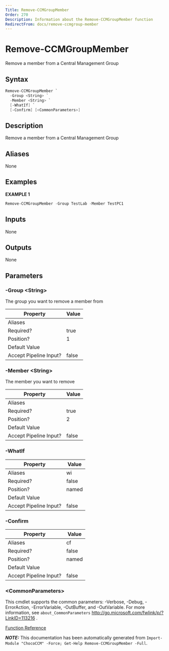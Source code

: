 ```yaml
---
Title: Remove-CCMGroupMember
Order: 270
Description: Information about the Remove-CCMGroupMember function
RedirectFrom: docs/remove-ccmgroup-member
---
```


# Remove-CCMGroupMember

<!-- This documentation is automatically generated from /Remove-CCMGroupMember.ps1 using GenerateDocs.ps1. Contributions are welcome at the original location(s). -->

Remove a member from a Central Management Group

## Syntax

~~~powershell
Remove-CCMGroupMember `
  -Group <String> `
  -Member <String> `
  [-WhatIf] `
  [-Confirm] [<CommonParameters>]
~~~

## Description

Remove a member from a Central Management Group


## Aliases

None

## Examples

 **EXAMPLE 1**

~~~powershell
Remove-CCMGroupMember -Group TestLab -Member TestPC1

~~~

## Inputs

None

## Outputs

None

## Parameters

###  -Group &lt;String&gt;
The group you want to remove a member from

Property               | Value
---------------------- | -----
Aliases                |
Required?              | true
Position?              | 1
Default Value          |
Accept Pipeline Input? | false

###  -Member &lt;String&gt;
The member you want to remove

Property               | Value
---------------------- | -----
Aliases                |
Required?              | true
Position?              | 2
Default Value          |
Accept Pipeline Input? | false

###  -WhatIf
Property               | Value
---------------------- | -----
Aliases                | wi
Required?              | false
Position?              | named
Default Value          |
Accept Pipeline Input? | false

###  -Confirm
Property               | Value
---------------------- | -----
Aliases                | cf
Required?              | false
Position?              | named
Default Value          |
Accept Pipeline Input? | false

### &lt;CommonParameters&gt;

This cmdlet supports the common parameters: -Verbose, -Debug, -ErrorAction, -ErrorVariable, -OutBuffer, and -OutVariable. For more information, see `about_CommonParameters` http://go.microsoft.com/fwlink/p/?LinkID=113216 .



[Function Reference](xref:chococcm-functions)

***NOTE:*** This documentation has been automatically generated from `Import-Module "ChocoCCM" -Force; Get-Help Remove-CCMGroupMember -Full`.

